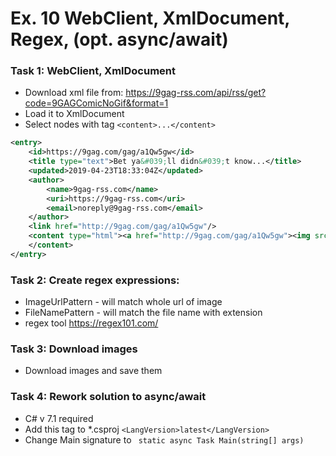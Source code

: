 # Ex. 10 WebClient, XmlDocument, Regex, (opt. async/await)

### Task 1: WebClient, XmlDocument
- Download xml file from: https://9gag-rss.com/api/rss/get?code=9GAGComicNoGif&format=1
- Load it to XmlDocument
- Select nodes with tag ```<content>...</content>```
``` xml
<entry>
	<id>https://9gag.com/gag/a1Qw5gw</id>
	<title type="text">Bet ya&#039;ll didn&#039;t know...</title>
	<updated>2019-04-23T18:33:04Z</updated>
	<author>
		<name>9gag-rss.com</name>
		<uri>https://9gag-rss.com</uri>
		<email>noreply@9gag-rss.com</email>
	</author>
	<link href="http://9gag.com/gag/a1Qw5gw"/>
	<content type="html"><a href="http://9gag.com/gag/a1Qw5gw"><img src="https://img-9gag-fun.9cache.com/photo/a1Qw5gw_460s.jpg" /></a>
	</content>
</entry>
```

### Task 2: Create regex expressions:
- ImageUrlPattern - will match whole url of image
- FileNamePattern - will match the file name with extension
- regex tool https://regex101.com/

### Task 3: Download images
- Download images and save them

### Task 4: Rework solution to async/await
- C# v 7.1 required
- Add this tag to *.csproj 
```<LangVersion>latest</LangVersion>```
- Change Main signature to
``` static async Task Main(string[] args)```
